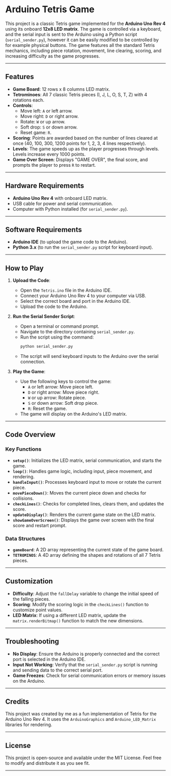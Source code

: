 # Arduino Tetris Game

This project is a classic Tetris game implemented for the **Arduino Uno Rev 4** using its onboard **12x8 LED matrix**. The game is controlled via a keyboard, and the serial input is sent to the Arduino using a Python script (`serial_sender.py`), however it can be easily modified to be controlled by for example physical buttons. The game features all the standard Tetris mechanics, including piece rotation, movement, line clearing, scoring, and increasing difficulty as the game progresses.

---

## Features

- **Game Board**: 12 rows x 8 columns LED matrix.
- **Tetrominoes**: All 7 classic Tetris pieces (I, J, L, O, S, T, Z) with 4 rotations each.
- **Controls**:
  - Move left: `A` or left arrow.
  - Move right: `D` or right arrow.
  - Rotate: `W` or up arrow.
  - Soft drop: `S` or down arrow.
  - Reset game: `R`.
- **Scoring**: Points are awarded based on the number of lines cleared at once (40, 100, 300, 1200 points for 1, 2, 3, 4 lines respectively).
- **Levels**: The game speeds up as the player progresses through levels. Levels increase every 1000 points.
- **Game Over Screen**: Displays "GAME OVER", the final score, and prompts the player to press `R` to restart.

---

## Hardware Requirements

- **Arduino Uno Rev 4** with onboard LED matrix.
- USB cable for power and serial communication.
- Computer with Python installed (for `serial_sender.py`).

---

## Software Requirements

- **Arduino IDE** (to upload the game code to the Arduino).
- **Python 3.x** (to run the `serial_sender.py` script for keyboard input).

---

## How to Play

1. **Upload the Code**:
   - Open the `Tetris.ino` file in the Arduino IDE.
   - Connect your Arduino Uno Rev 4 to your computer via USB.
   - Select the correct board and port in the Arduino IDE.
   - Upload the code to the Arduino.

2. **Run the Serial Sender Script**:
   - Open a terminal or command prompt.
   - Navigate to the directory containing `serial_sender.py`.
   - Run the script using the command:
     ```bash
     python serial_sender.py
     ```
   - The script will send keyboard inputs to the Arduino over the serial connection.

3. **Play the Game**:
   - Use the following keys to control the game:
     - `A` or left arrow: Move piece left.
     - `D` or right arrow: Move piece right.
     - `W` or up arrow: Rotate piece.
     - `S` or down arrow: Soft drop piece.
     - `R`: Reset the game.
   - The game will display on the Arduino's LED matrix.

---

## Code Overview

### Key Functions

- **`setup()`**: Initializes the LED matrix, serial communication, and starts the game.
- **`loop()`**: Handles game logic, including input, piece movement, and rendering.
- **`handleInput()`**: Processes keyboard input to move or rotate the current piece.
- **`movePieceDown()`**: Moves the current piece down and checks for collisions.
- **`checkLines()`**: Checks for completed lines, clears them, and updates the score.
- **`updateDisplay()`**: Renders the current game state on the LED matrix.
- **`showGameOverScreen()`**: Displays the game over screen with the final score and restart prompt.

### Data Structures

- **`gameBoard`**: A 2D array representing the current state of the game board.
- **`TETROMINOS`**: A 4D array defining the shapes and rotations of all 7 Tetris pieces.

---

## Customization

- **Difficulty**: Adjust the `fallDelay` variable to change the initial speed of the falling pieces.
- **Scoring**: Modify the scoring logic in the `checkLines()` function to customize point values.
- **LED Matrix**: If using a different LED matrix, update the `matrix.renderBitmap()` function to match the new dimensions.

---

## Troubleshooting

- **No Display**: Ensure the Arduino is properly connected and the correct port is selected in the Arduino IDE.
- **Input Not Working**: Verify that the `serial_sender.py` script is running and sending data to the correct serial port.
- **Game Freezes**: Check for serial communication errors or memory issues on the Arduino.

---

## Credits

This project was created by me as a fun implementation of Tetris for the Arduino Uno Rev 4. It uses the `ArduinoGraphics` and `Arduino_LED_Matrix` libraries for rendering.

---

## License

This project is open-source and available under the MIT License. Feel free to modify and distribute it as you see fit.

---
